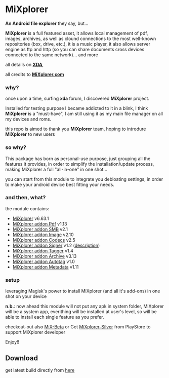 # MiXplorer

**An Android file explorer** they say, but...

**MiXplorer** is a full featured asset, it allows local management of pdf, images, archives, as well as clound connections to the most well-known repositories (box, drive, etc.), it is a music player, it also allows server engine as ftp and http (so you can share documents cross devices connected to the same network)... and more

all details on <a href="https://forum.xda-developers.com/t/app-2-2-mixplorer-v6-x-released-fully-featured-file-manager.1523691/post-23109280">**XDA**</a>,

all credits to <a href="https://mixplorer.com/">**MiXplorer.com**</a>


### why?
once upon a time, surfing **xda** forum, I discovered **MiXplorer** project.

Installed for testing purpose I became addicted to it in a blink, I think **MiXplorer** is a "must-have", I am still using it as my main file manager on all my devices and roms. 

this repo is aimed to thank you **MiXplorer** team, hoping to introdure **MiXplorer** to new users

### so why?

This package has born as personal-use purpose, just grouping all the features it provides, in order to simplify the installation/update process, making MiXplorer a full "all-in-one" in one shot...

you can start from this module to integrate you debloating settings, in order to make your android device best fitting your needs.

### and then, what?

the module contains:
- [MiXplorer](https://forum.xda-developers.com/t/app-2-2-mixplorer-v6-x-released-fully-featured-file-manager.1523691/post-23109280) v6.63.1
- [MiXplorer addon Pdf](https://play.google.com/store/apps/details?id=com.mixplorer.addon.pdf) v1.13
- [MiXplorer addon SMB](https://www.apkmirror.com/apk/hootan-parsa/mix-smb-2-0-2-1/) v2.1
- [MiXplorer addon Image](https://play.google.com/store/apps/details?id=com.mixplorer.addon.image) v2.10
- [MiXplorer addon Codecs](https://play.google.com/store/apps/details?id=com.mixplorer.addon.codecs) v2.5
- [MiXplorer addon Signer](https://archive.is/fxzru) v1.2 ([description](https://forum.xda-developers.com/t/app-2-2-mixplorer-v6-x-released-fully-featured-file-manager.1523691/page-503#post-62471440))
- [MiXplorer addon Tagger](https://play.google.com/store/apps/details?id=com.mixplorer.addon.tagger) v1.4
- [MiXplorer addon Archive](https://play.google.com/store/apps/details?id=com.mixplorer.addon.archive) v3.13
- [MiXplorer addon Autotag](https://forum.xda-developers.com/t/mixplorer-q-a-and-faq-user-manual.3308582/page-21#post-75366938) v1.0
- [MiXplorer addon Metadata](https://web.archive.org/web/20170326154127/https://play.google.com/store/apps/details?id=com.mixplorer.addon.metadata) v1.11

### setup

leveraging Magisk's power to install MiXplorer (and all it's add-ons) in one shot on your device

<b>n.b.</b>: now ahead this module will not put any apk in system folder, MiXplorer will be a system app, everithing will be installed at user's level, so will be able to install each single feature as you prefer.


checkout-out also [MiX-Beta](https://mixplorer.com/beta/) or Get [MiXplorer-Silver](https://play.google.com/store/apps/details?id=com.mixplorer.silver) from PlayStore to support MiXplorer developer



Enjoy!!

## Download
get latest build directly from <a href="https://github.com/Magisk-Modules-Alt-Repo/MiXplorer/releases/latest">here</a>
